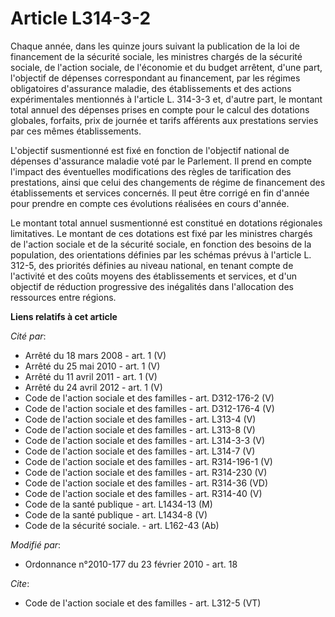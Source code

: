 # Article L314-3-2

Chaque année, dans les quinze jours suivant la publication de la loi de financement de la sécurité sociale, les ministres
chargés de la sécurité sociale, de l'action sociale, de l'économie et du budget arrêtent, d'une part, l'objectif de dépenses
correspondant au financement, par les régimes obligatoires d'assurance maladie, des établissements et des actions
expérimentales mentionnés à l'article L. 314-3-3 et, d'autre part, le montant total annuel des dépenses prises en compte pour
le calcul des dotations globales, forfaits, prix de journée et tarifs afférents aux prestations servies par ces mêmes
établissements. 

L'objectif susmentionné est fixé en fonction de l'objectif national de dépenses d'assurance maladie voté par le Parlement. Il
prend en compte l'impact des éventuelles modifications des règles de tarification des prestations, ainsi que celui des
changements de régime de financement des établissements et services concernés. Il peut être corrigé en fin d'année pour
prendre en compte ces évolutions réalisées en cours d'année. 

Le montant total annuel susmentionné est constitué en dotations régionales limitatives. Le montant de ces dotations est fixé
par les ministres chargés de l'action sociale et de la sécurité sociale, en fonction des besoins de la population, des
orientations définies par les schémas prévus à l'article L. 312-5, des priorités définies au niveau national, en tenant
compte de l'activité et des coûts moyens des établissements et services, et d'un objectif de réduction progressive des
inégalités dans l'allocation des ressources entre régions.

**Liens relatifs à cet article**

_Cité par_:

  - Arrêté du 18 mars 2008 - art. 1 (V)
  - Arrêté du 25 mai 2010 - art. 1 (V)
  - Arrêté du 11 avril 2011 - art. 1 (V)
  - Arrêté du 24 avril 2012 - art. 1 (V)
  - Code de l'action sociale et des familles - art. D312-176-2 (V)
  - Code de l'action sociale et des familles - art. D312-176-4 (V)
  - Code de l'action sociale et des familles - art. L313-4 (V)
  - Code de l'action sociale et des familles - art. L313-8 (V)
  - Code de l'action sociale et des familles - art. L314-3-3 (V)
  - Code de l'action sociale et des familles - art. L314-7 (V)
  - Code de l'action sociale et des familles - art. R314-196-1 (V)
  - Code de l'action sociale et des familles - art. R314-230 (V)
  - Code de l'action sociale et des familles - art. R314-36 (VD)
  - Code de l'action sociale et des familles - art. R314-40 (V)
  - Code de la santé publique - art. L1434-13 (M)
  - Code de la santé publique - art. L1434-8 (V)
  - Code de la sécurité sociale. - art. L162-43 (Ab)

_Modifié par_:

  - Ordonnance n°2010-177 du 23 février 2010 - art. 18

_Cite_:

  - Code de l'action sociale et des familles - art. L312-5 (VT)
